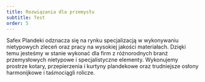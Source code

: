 ```yaml
---
title: Rozwiązania dla przemysłu
subtitle: Test
order: 5
---
```


Safex Plandeki odznacza się na rynku specjalizacją w wykonywaniu nietypowych
zleceń oraz pracy na wysokiej jakości materiałach. Dzięki temu jesteśmy w stanie
wykonać dla firm z różnorodnych branż przemysłowych nietypowe i specjalistyczne
elementy. Wykonujemy prostrze kotary, przepierzenia i kurtyny plandekowe oraz
trudniejsze osłony harmonijkowe i taśmociągli rolicze.
